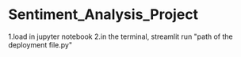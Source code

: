 # Sentiment_Analysis_Project

1.load in jupyter notebook
2.in the terminal, streamlit run "path of the deployment file.py"
